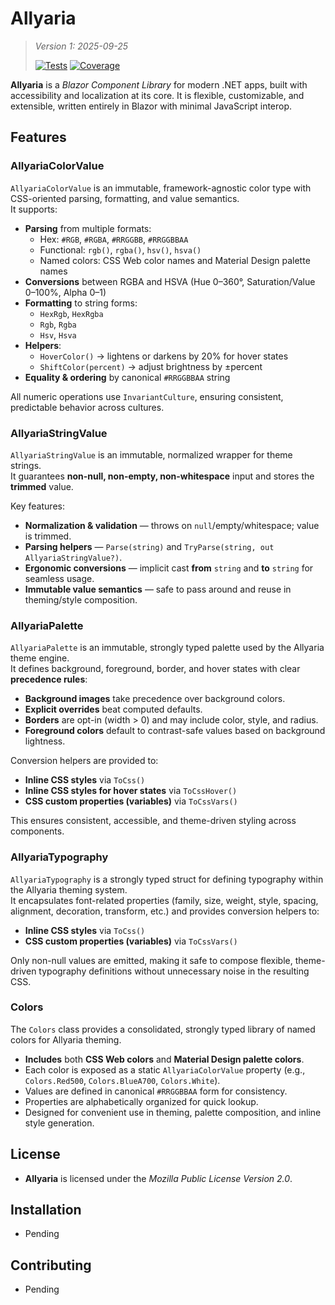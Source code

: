 # Allyaria

> *Version 1: 2025-09-25*
>
> [![Tests](https://github.com/ja-sanborn/allyaria/actions/workflows/tests.yml/badge.svg?branch=main)](https://github.com/ja-sanborn/allyaria/actions/workflows/tests.yml)
> [![Coverage](https://ja-sanborn.github.io/allyaria/badge_linecoverage.svg)](https://ja-sanborn.github.io/allyaria/)

**Allyaria** is a *Blazor Component Library* for modern .NET apps, built with accessibility and localization at its
core. It is flexible, customizable, and extensible, written entirely in Blazor with minimal JavaScript interop.

## Features

### AllyariaColorValue

`AllyariaColorValue` is an immutable, framework-agnostic color type with CSS-oriented parsing, formatting, and value
semantics.  
It supports:

* **Parsing** from multiple formats:
    * Hex: `#RGB`, `#RGBA`, `#RRGGBB`, `#RRGGBBAA`
    * Functional: `rgb()`, `rgba()`, `hsv()`, `hsva()`
    * Named colors: CSS Web color names and Material Design palette names
* **Conversions** between RGBA and HSVA (Hue 0–360°, Saturation/Value 0–100%, Alpha 0–1)
* **Formatting** to string forms:
    * `HexRgb`, `HexRgba`
    * `Rgb`, `Rgba`
    * `Hsv`, `Hsva`
* **Helpers**:
    * `HoverColor()` → lightens or darkens by 20% for hover states
    * `ShiftColor(percent)` → adjust brightness by ±percent
* **Equality & ordering** by canonical `#RRGGBBAA` string

All numeric operations use `InvariantCulture`, ensuring consistent, predictable behavior across cultures.

### AllyariaStringValue

`AllyariaStringValue` is an immutable, normalized wrapper for theme strings.  
It guarantees **non-null, non-empty, non-whitespace** input and stores the **trimmed** value.

Key features:

* **Normalization & validation** — throws on `null`/empty/whitespace; value is trimmed.
* **Parsing helpers** — `Parse(string)` and `TryParse(string, out AllyariaStringValue?)`.
* **Ergonomic conversions** — implicit cast **from** `string` and **to** `string` for seamless usage.
* **Immutable value semantics** — safe to pass around and reuse in theming/style composition.

### AllyariaPalette

`AllyariaPalette` is an immutable, strongly typed palette used by the Allyaria theme engine.  
It defines background, foreground, border, and hover states with clear **precedence rules**:

* **Background images** take precedence over background colors.
* **Explicit overrides** beat computed defaults.
* **Borders** are opt-in (width > 0) and may include color, style, and radius.
* **Foreground colors** default to contrast-safe values based on background lightness.

Conversion helpers are provided to:

* **Inline CSS styles** via `ToCss()`
* **Inline CSS styles for hover states** via `ToCssHover()`
* **CSS custom properties (variables)** via `ToCssVars()`

This ensures consistent, accessible, and theme-driven styling across components.

### AllyariaTypography

`AllyariaTypography` is a strongly typed struct for defining typography within the Allyaria theming system.  
It encapsulates font-related properties (family, size, weight, style, spacing, alignment, decoration, transform, etc.)
and provides conversion helpers to:

* **Inline CSS styles** via `ToCss()`
* **CSS custom properties (variables)** via `ToCssVars()`

Only non-null values are emitted, making it safe to compose flexible, theme-driven typography definitions without
unnecessary noise in the resulting CSS.

### Colors

The `Colors` class provides a consolidated, strongly typed library of named colors for Allyaria theming.

* **Includes** both **CSS Web colors** and **Material Design palette colors**.
* Each color is exposed as a static `AllyariaColorValue` property (e.g., `Colors.Red500`, `Colors.BlueA700`,
  `Colors.White`).
* Values are defined in canonical `#RRGGBBAA` form for consistency.
* Properties are alphabetically organized for quick lookup.
* Designed for convenient use in theming, palette composition, and inline style generation.

## License

* **Allyaria** is licensed under the *Mozilla Public License Version 2.0*.

## Installation

* Pending

## Contributing

* Pending
